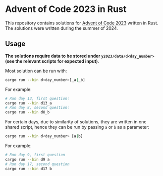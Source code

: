 # Advent of Code 2023 in Rust

This repository contains solutions for [Advent of Code 2023](https://adventofcode.com/2023) written in Rust.
The solutions were written during the summer of 2024.

## Usage

**The solutions require data to be stored under `y2023/data/d<day_number>` (see the relevant scripts for expected input)**.

Most solution can be run with:
```sh
cargo run --bin d<day_number>[_a|_b]
```
For example:
```sh
# Run day 13, first question:
cargo run --bin d13_a
# Run day 8, second question:
cargo run --bin d8_b
```
For certain days, due to similarity of solutions, they are written in one shared script, hence they can be run by passing `a` or `b` as a parameter:
```sh
cargo run --bin d<day_number> [a|b]
```
For example:
```sh
# Run day 9, first question
cargo run --bin d9 a
# Run day 17, second question
cargo run --bin d17 b
```
